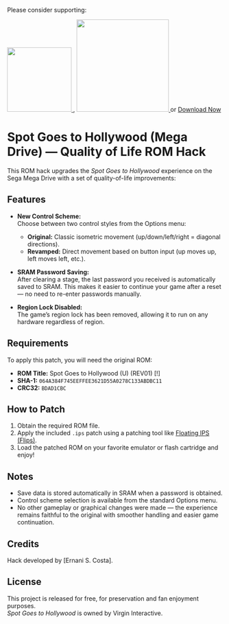 Please consider supporting:

<a href="https://www.buymeacoffee.com/nani16bit" target="_blank">
  <img src="https://cdn.buymeacoffee.com/buttons/v2/default-yellow.png" width="150" />
</a> 
, 
<a href="https://github.com/sponsors/irmaosver-e">
<img src="https://img.shields.io/badge/GitHub%20Sponsors-brightgreen" width="215" />
</a>
or 
<a href="https://raw.githubusercontent.com/irmaosver-e/SGTH/main/SGTH.zip" width="215" target="_blank">Download Now</a>


# Spot Goes to Hollywood (Mega Drive) — Quality of Life ROM Hack

This ROM hack upgrades the *Spot Goes to Hollywood* experience on the Sega Mega Drive with a set of quality-of-life improvements:

## Features
- **New Control Scheme:**  
  Choose between two control styles from the Options menu:  
  - **Original:** Classic isometric movement (up/down/left/right = diagonal directions).
  - **Revamped:** Direct movement based on button input (up moves up, left moves left, etc.).
  
- **SRAM Password Saving:**  
  After clearing a stage, the last password you received is automatically saved to SRAM. This makes it easier to continue your game after a reset — no need to re-enter passwords manually.

- **Region Lock Disabled:**  
  The game’s region lock has been removed, allowing it to run on any hardware regardless of region.

## Requirements
To apply this patch, you will need the original ROM:

- **ROM Title:** Spot Goes to Hollywood (U) (REV01) [!]
- **SHA-1:** `064A384F745EEFFEE3621D55A0278C133ABDBC11`
- **CRC32:** `BDAD1CBC`

## How to Patch
1. Obtain the required ROM file.
2. Apply the included `.ips` patch using a patching tool like [Floating IPS (Flips)](https://www.romhacking.net/utilities/1040/).
3. Load the patched ROM on your favorite emulator or flash cartridge and enjoy!

## Notes
- Save data is stored automatically in SRAM when a password is obtained.
- Control scheme selection is available from the standard Options menu.
- No other gameplay or graphical changes were made — the experience remains faithful to the original with smoother handling and easier game continuation.

## Credits
Hack developed by [Ernani S. Costa].

## License
This project is released for free, for preservation and fan enjoyment purposes.  
*Spot Goes to Hollywood* is owned by Virgin Interactive.
